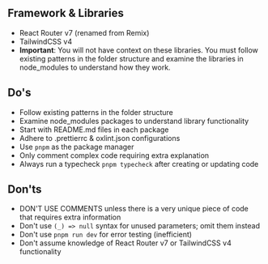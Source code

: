 ## Framework & Libraries
- React Router v7 (renamed from Remix)
- TailwindCSS v4
- **Important**: You will not have context on these libraries. You must follow existing patterns in the folder structure and examine the libraries in node_modules to understand how they work.


## Do's
- Follow existing patterns in the folder structure
- Examine node_modules packages to understand library functionality
- Start with README.md files in each package
- Adhere to .prettierrc & oxlint.json configurations
- Use `pnpm` as the package manager
- Only comment complex code requiring extra explanation
- Always run a typecheck `pnpm typecheck` after creating or updating code

## Don'ts
- DON'T USE COMMENTS unless there is a very unique piece of code that requires extra information
- Don't use `(_) => null` syntax for unused parameters; omit them instead
- Don't use `pnpm run dev` for error testing (inefficient)
- Don't assume knowledge of React Router v7 or TailwindCSS v4 functionality
